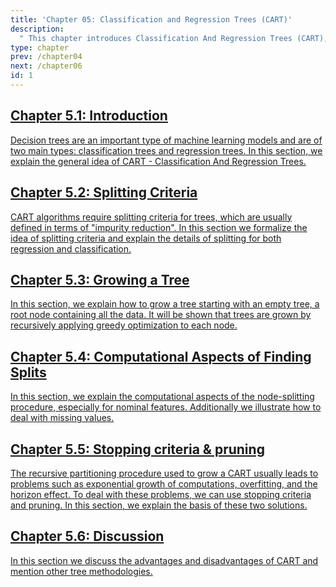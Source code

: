 ```yaml
---
title: 'Chapter 05: Classification and Regression Trees (CART)'
description:
  " This chapter introduces Classification And Regression Trees (CART), a well-established machine learning procedure. We explain the main idea and give details on splitting criteria, discuss computational aspects of growing a tree, and illustrate the idea of stopping criteria and pruning."
type: chapter
prev: /chapter04
next: /chapter06
id: 1
---
```



<section class="c72e2d57">
  <h2 class="_5e0ebe7a">
  <a class="_46224d00 _7e2d93b5" href="/chapter05-01-trees-introduction">Chapter 5.1: Introduction</a>

  </h2>
  <p class="de526628">
  <a class="_46224d00 _7e2d93b5" href="/chapter05-01-trees-introduction"> Decision trees are an important type of machine learning models and are of two main types: classification trees and regression trees. In this section, we explain the general idea of CART - Classification And Regression Trees.</a>
  </p>
</section>





<section class="c72e2d57">
  <h2 class="_5e0ebe7a">
  <a class="_46224d00 _7e2d93b5" href="/chapter05-02-trees-splittingcriteria">Chapter 5.2: Splitting Criteria</a>

  </h2>
  <p class="de526628">
  <a class="_46224d00 _7e2d93b5" href="/chapter05-02-trees-splittingcriteria"> CART algorithms require splitting criteria for trees, which are usually defined in terms of "impurity reduction". In this section we formalize the idea of splitting criteria and explain the details of splitting for both regression and classification.</a>
  </p>
</section>





<section class="c72e2d57">
  <h2 class="_5e0ebe7a">
  <a class="_46224d00 _7e2d93b5" href="/chapter05-03-trees-growingatree">Chapter 5.3: Growing a Tree</a>

  </h2>
  <p class="de526628">
  <a class="_46224d00 _7e2d93b5" href="/chapter05-03-trees-growingatree"> In this section, we explain how to grow a tree starting with an empty tree, a root node containing all the data. It will be shown that trees are grown by recursively applying greedy optimization to each node.</a>
  </p>
</section>





<section class="c72e2d57">
  <h2 class="_5e0ebe7a">
  <a class="_46224d00 _7e2d93b5" href="/chapter05-04-trees-computationalaspects">Chapter 5.4: Computational Aspects of Finding Splits</a>

  </h2>
  <p class="de526628">
  <a class="_46224d00 _7e2d93b5" href="/chapter05-04-trees-computationalaspects"> In this section, we explain the computational aspects of the node-splitting procedure, especially for nominal features. Additionally we illustrate how to deal with missing values.</a>
  </p>
</section>





<section class="c72e2d57">
  <h2 class="_5e0ebe7a">
  <a class="_46224d00 _7e2d93b5" href="/chapter05-05-trees-stoppingcriteria">Chapter 5.5: Stopping criteria & pruning</a>

  </h2>
  <p class="de526628">
  <a class="_46224d00 _7e2d93b5" href="/chapter05-05-trees-stoppingcriteria"> The recursive partitioning procedure used to grow a CART usually leads to problems such as exponential growth of computations, overfitting, and the horizon effect. To deal with these problems, we can use stopping criteria and pruning. In this section, we explain the basis of these two solutions.</a>
  </p>
</section>





<section class="c72e2d57">
  <h2 class="_5e0ebe7a">
  <a class="_46224d00 _7e2d93b5" href="/chapter05-06-trees-discussion">Chapter 5.6: Discussion</a>

  </h2>
  <p class="de526628">
  <a class="_46224d00 _7e2d93b5" href="/chapter05-06-trees-discussion"> In this section we discuss the advantages and disadvantages of CART and mention other tree methodologies.</a>
  </p>
</section>




